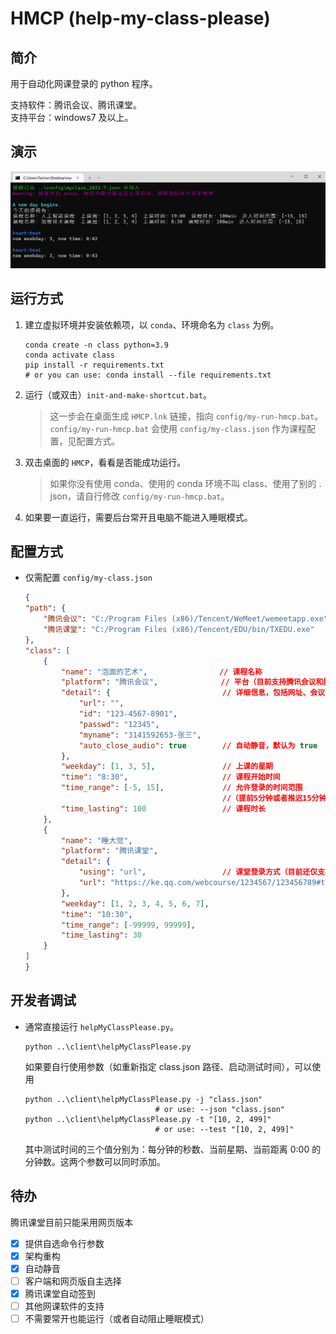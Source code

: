 # HMCP (help-my-class-please)

## 简介

用于自动化网课登录的 python 程序。

支持软件：腾讯会议、腾讯课堂。  
支持平台：windows7 及以上。

## 演示

![demo](img/demo.png)

## 运行方式

1. 建立虚拟环境并安装依赖项，以 `conda`、环境命名为 `class` 为例。

   ```shell
   conda create -n class python=3.9
   conda activate class
   pip install -r requirements.txt
   # or you can use: conda install --file requirements.txt
   ```

2. 运行（或双击）`init-and-make-shortcut.bat`。

   > 这一步会在桌面生成 `HMCP.lnk` 链接，指向 `config/my-run-hmcp.bat`。  
   > `config/my-run-hmcp.bat` 会使用 `config/my-class.json` 作为课程配置，见配置方式。

3. 双击桌面的 `HMCP`，看看是否能成功运行。

   > 如果你没有使用 conda、使用的 conda 环境不叫 class、使用了别的 . json，请自行修改 `config/my-run-hmcp.bat`。

4. 如果要一直运行，需要后台常开且电脑不能进入睡眠模式。

## 配置方式

- 仅需配置 `config/my-class.json`

  ```json
  {
  "path": {
      "腾讯会议": "C:/Program Files (x86)/Tencent/WeMeet/wemeetapp.exe",     // 你的安装路径
      "腾讯课堂": "C:/Program Files (x86)/Tencent/EDU/bin/TXEDU.exe"
  },
  "class": [
      {
          "name": "泡面的艺术",                // 课程名称
          "platform": "腾讯会议",              // 平台（目前支持腾讯会议和腾讯课堂）
          "detail": {                         // 详细信息，包括网址、会议号、会议密码、入会名称
              "url": "",
              "id": "123-4567-8901",
              "passwd": "12345",
              "myname": "3141592653-张三",
              "auto_close_audio": true        // 自动静音，默认为 true
          },
          "weekday": [1, 3, 5],               // 上课的星期
          "time": "8:30",                     // 课程开始时间
          "time_range": [-5, 15],             // 允许登录的时间范围
                                              //（提前5分钟或者推迟15分钟的范围内，如果还没登录就会登录）
          "time_lasting": 100                 // 课程时长
      },
      {
          "name": "睡大觉",
          "platform": "腾讯课堂",
          "detail": {
              "using": "url",                 // 课堂登录方式（目前还仅支持 url 网页登录）
              "url": "https://ke.qq.com/webcourse/1234567/123456789#taid=12345678901234567&lite=1"
          },
          "weekday": [1, 2, 3, 4, 5, 6, 7],
          "time": "10:30",
          "time_range": [-99999, 99999],
          "time_lasting": 30
      }
  ]
  }
  ```

## 开发者调试

- 通常直接运行 `helpMyClassPlease.py`。

  ```shell
  python ..\client\helpMyClassPlease.py
  ```
  
  如果要自行使用参数（如重新指定 class.json 路径、启动测试时间），可以使用
  
  ```shell
  python ..\client\helpMyClassPlease.py -j "class.json"
                               # or use: --json "class.json"
  python ..\client\helpMyClassPlease.py -t "[10, 2, 499]"
                               # or use: --test "[10, 2, 499]"
  ```
  
  其中测试时间的三个值分别为：每分钟的秒数、当前星期、当前距离 0:00 的分钟数。这两个参数可以同时添加。

## 待办

腾讯课堂目前只能采用网页版本

- [x] 提供自选命令行参数
- [x] 架构重构
- [x] 自动静音
- [ ] 客户端和网页版自主选择
- [x] 腾讯课堂自动签到
- [ ] 其他网课软件的支持
- [ ] 不需要常开也能运行（或者自动阻止睡眠模式）
